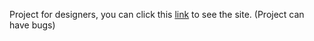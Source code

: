 Project for designers, you can click this [link](https://colormash.vercel.app) to see the site. (Project can have bugs)
